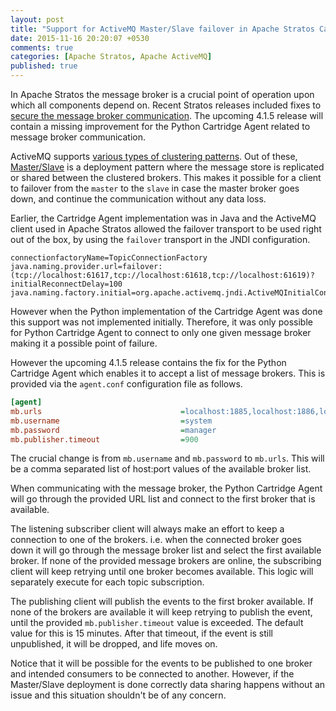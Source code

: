```yaml
---
layout: post
title: "Support for ActiveMQ Master/Slave failover in Apache Stratos Cartridge Agent"
date: 2015-11-16 20:20:07 +0530
comments: true
categories: [Apache Stratos, Apache ActiveMQ]
published: true
---
```


In Apache Stratos the message broker is a crucial point of operation upon which all components depend on. Recent Stratos releases included fixes to [secure the message broker communication](http://code.chamiladealwis.com/blog/2015/10/11/secure-message-broker-communication-in-apache-stratos/). The upcoming 4.1.5 release will contain a missing improvement for the Python Cartridge Agent related to message broker communication. 

ActiveMQ supports [various types of clustering patterns](http://activemq.apache.org/clustering.html). Out of these, [Master/Slave](http://activemq.apache.org/masterslave.html) is a deployment pattern where the message store is replicated or shared between the clustered brokers. This makes it possible for a client to failover from the `master` to the `slave` in case the master broker goes down, and continue the communication without any data loss. 

Earlier, the Cartridge Agent implementation was in Java and the ActiveMQ client used in Apache Stratos allowed the failover transport to be used right out of the box, by using the `failover` transport in the JNDI configuration.

```properties
connectionfactoryName=TopicConnectionFactory
java.naming.provider.url=failover:(tcp://localhost:61617,tcp://localhost:61618,tcp://localhost:61619)?initialReconnectDelay=100
java.naming.factory.initial=org.apache.activemq.jndi.ActiveMQInitialContextFactory
```

However when the Python implementation of the Cartridge Agent was done this support was not implemented initially. Therefore, it was only possible for Python Cartridge Agent to connect to only one given message broker making it a possible point of failure.

However the upcoming 4.1.5 release contains the fix for the Python Cartridge Agent which enables it to accept a list of message brokers. This is provided via the `agent.conf` configuration file as follows.

```ini
[agent]
mb.urls                               =localhost:1885,localhost:1886,localhost:1887
mb.username                           =system
mb.password                           =manager
mb.publisher.timeout                  =900
```

The crucial change is from `mb.username` and `mb.password` to `mb.urls`. This will be a comma separated list of host:port values of the available broker list. 

When communicating with the message broker, the Python Cartridge Agent will go through the provided URL list and connect to the first broker that is available. 

The listening subscriber client will always make an effort to keep a connection to one of the brokers. i.e. when the connected broker goes down it will go through the message broker list and select the first available broker. If none of the provided message brokers are online, the subscribing client will keep retrying until one broker becomes available. This logic will separately execute for each topic subscription.

The publishing client will publish the events to the first broker available. If none of the brokers are available it will keep retrying to publish the event, until the provided `mb.publisher.timeout` value is exceeded. The default value for this is 15 minutes. After that timeout, if the event is still unpublished, it will be dropped, and life moves on. 

Notice that it will be possible for the events to be published to one broker and intended consumers to be connected to another. However, if the Master/Slave deployment is done correctly data sharing happens without an issue and this situation shouldn't be of any concern. 

